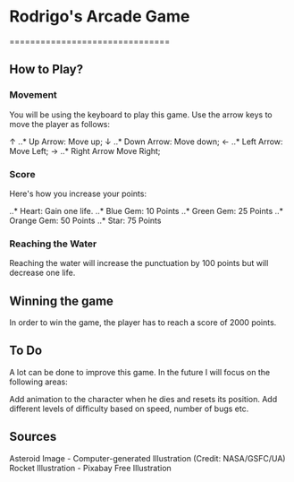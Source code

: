 # Rodrigo's Arcade Game
===============================

## How to Play?

### Movement

You will be using the keyboard to play this game. Use the arrow keys to move the player as follows:

&#8593; ..* Up Arrow: Move up;
&#8595; ..* Down Arrow: Move down;
&#8592; ..* Left Arrow: Move Left;
&#8594; ..* Right Arrow Move Right;

### Score

Here's how you increase your points:

..* Heart: Gain one life.
..* Blue Gem: 10 Points
..* Green Gem: 25 Points
..* Orange Gem:  50 Points
..* Star: 75 Points

### Reaching the Water

Reaching the water will increase the punctuation by 100 points but will decrease one life.

## Winning the game

In order to win the game, the player has to reach a score of 2000 points.

## To Do

A lot can be done to improve this game. In the future I will focus on the following areas:

Add animation to the character when he dies and resets its position.
Add different levels of difficulty based on speed, number of bugs etc.





## Sources
Asteroid Image - Computer-generated Illustration (Credit: NASA/GSFC/UA)
Rocket Illustration - Pixabay Free Illustration
